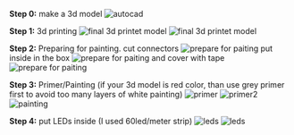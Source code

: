 **Step 0:** make a 3d model
![autocad](https://github.com/ArtiomBoo/Arduino_HexaLeaf/blob/master/images/autocad.JPG)

**Step 1:** 3d printing 
![final 3d printet model](https://github.com/ArtiomBoo/Arduino_Hexagon-LEDs/blob/master/images/20190505_114858.jpg)
![final 3d printet model](https://github.com/ArtiomBoo/Arduino_Hexagon-LEDs/blob/master/images/20190412_152043.jpg)

**Step 2:** Preparing for painting.
cut connectors
![prepare for paiting](https://github.com/ArtiomBoo/Arduino_HexaLeaf/blob/master/images/20190505_204603.jpg)
put inside in the box
![prepare for paiting](https://github.com/ArtiomBoo/Arduino_HexaLeaf/blob/master/images/20190505_204858.jpg)
and cover with tape 
![prepare for paiting](https://github.com/ArtiomBoo/Arduino_HexaLeaf/blob/master/images/20190505_205217.jpg)

**Step 3:** Primer/Painting (if your 3d model is red color, than use grey primer first to avoid too many layers of white painting)
![primer](https://github.com/ArtiomBoo/Arduino_Hexagon-LEDs/blob/master/images/20190501_095853.jpg)
![primer2](https://github.com/ArtiomBoo/Arduino_Hexagon-LEDs/blob/master/images/20190504_130005.jpg)
![painting](https://github.com/ArtiomBoo/Arduino_Hexagon-LEDs/blob/master/images/20190504_172753.jpg)

**Step 4:** put LEDs inside (I used 60led/meter strip)
![leds](https://github.com/ArtiomBoo/Arduino_Hexagon-LEDs/blob/master/images/20190504_180053.jpg)
![leds](https://github.com/ArtiomBoo/Arduino_HexaLeaf/blob/master/images/20190506_071555.jpg)
